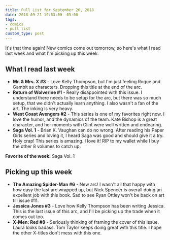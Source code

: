 ```yaml
---
title: Pull List for September 26, 2018
date: 2018-09-21 19:53:00 -05:00
tags:
- comics
- pull list
custom_type: post
---
```


It's that time again! New comics come out tomorrow, so here's what I read last week and what I'm picking up this week.

## What I read last week

- **Mr. & Mrs. X #3** - Love Kelly Thompson, but I'm just feeling Rogue and Gambit as characters. Dropping this title at the end of the arc.
- **Return of Wolverine #1** - Really disappointed with this issue. I understand there needs to be setup for the arc, but there was so much setup, that we didn't actually learn anything. I also wasn't a fan of the art. The inking is very heavy.
- **West Coast Avengers #2** - This series is one of my favorites right now. I love the humor, and the dynamics of the team. Kate Bishop is a great character, and her moments with Clint were well written and endearing.
- **Saga Vol. 1** - Brian K. Vaughan can do no wrong. After reading his Paper Girls series and loving it, I heard Saga was good and should give it a try. Holy crap! This series is amazing. I love it! RIP to my wallet while I buy the other 8 volumes to catch up. 

**Favorite of the week:** Saga Vol. 1

## Picking up this week

- **The Amazing Spider-Man #6** - New arc! I wasn't all that happy with how easy the last arc wrapped up, but Nick Spencer is overall doing an excellent job with this book. Sad to see Ryan Ottley won't be back on art till issue #11.
- **Jessica Jones #3** - Love how Kelly Thompson has been writing Jessica. This is the last issue of this arc, and I'll be picking up the trade when it comes out too.
- **X-Men: Red #8** - Seriously thinking of framing the cover of this issue. Laura looks badass. Tom Taylor keeps doing great with this title. I hope the other X-titles don't mess with this one.
